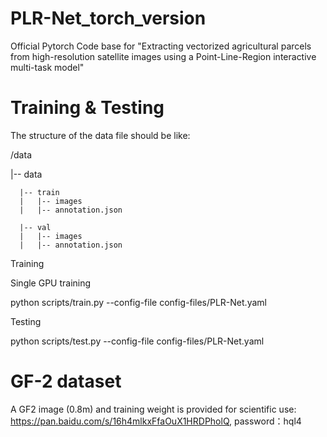 # PLR-Net_torch_version
Official Pytorch Code base for "Extracting vectorized agricultural parcels from high-resolution satellite images using a Point-Line-Region interactive multi-task model"
# Training & Testing

  The structure of the data file should be like:
  
  /data 
  
  |-- data
  
      |-- train
      |   |-- images
      |   |-- annotation.json

      |-- val
      |   |-- images
      |   |-- annotation.json

      
  Training
  
  Single GPU training
  
  python scripts/train.py --config-file config-files/PLR-Net.yaml 
  
  Testing
  
  python scripts/test.py --config-file config-files/PLR-Net.yaml 

# GF-2 dataset
A GF2 image (0.8m) and training weight is provided for scientific use: https://pan.baidu.com/s/16h4mlkxFfaOuX1HRDPholQ, password：hql4
